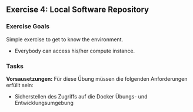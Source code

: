 ## Exercise 4: Local Software Repository

### Exercise Goals

Simple exercise to get to know the environment.

- Everybody can access his/her compute instance.

### Tasks

<!-- Stuff between the <div class="notes"> will be rendered as pptx slide notes -->
<div class="notes">

**Vorsausetzungen:**  Für diese Übung müssen die folgenden Anforderungen erfüllt sein:

* Sicherstellen des Zugriffs auf die Docker Übungs- und Entwicklungsumgebung

</div>
